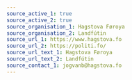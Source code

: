 ```yaml
---
source_active_1: true
source_active_2: true
source_organisation_1: Hagstova Føroya
source_organisation_2: Landfútin
source_url_1: https://www.hagstova.fo
source_url_2: https://politi.fo/
source_url_text_1: Hagstova Føroya
source_url_text_2: Landfútin
source_contact_1: jogvanb@hagstova.fo
---
```

